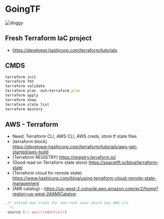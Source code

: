# GoingTF
<img src="https://image.ibb.co/bEF0B7/doggy.gif" alt="doggy" border="0">

## Fresh Terraform IaC project
- https://developer.hashicorp.com/terraform/tutorials

## CMDS
```TypeScript
terraform init
terraform fmt
terraform validate
terraform plan -out=terraform.plan
terraform apply
terraform show
terraform state list
terraform destory
```


## AWS - Terraform
- Need: Terraform CLI, AWS CLI, AWS creds, store tf state files
- (terraform block) https://developer.hashicorp.com/terraform/tutorials/aws-get-started/aws-build
- (Terraform REGISTRY) https://registry.terraform.io/
- (Good read on Terraform state store) https://spacelift.io/blog/terraform-state
- (Terraform cloud for remote state) https://www.hashicorp.com/blog/using-terraform-cloud-remote-state-management
- (AMI catalog) - https://us-west-2.console.aws.amazon.com/ec2/home?region=us-west-2#AMICatalog:

```TypeScript
 /* stored aws creds for non-root user which has AWS cli 
  */
 source (~/.aws/credentials)
```